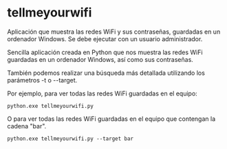 # tellmeyourwifi
Aplicación que muestra las redes WiFi y sus contraseñas, guardadas en un ordenador Windows. Se debe ejecutar con un usuario administrador.

Sencilla aplicación creada en Python que nos muestra las redes WiFi guardadas en un ordenador Windows, así como sus contraseñas. 

También podemos realizar una búsqueda más detallada utilizando los parámetros -t o --target. 

Por ejemplo, para ver todas las redes WiFi guardadas en el equipo:

    python.exe tellmeyourwifi.py

O para ver todas las redes WiFi guardadas en el equipo que contengan la cadena "bar".

    python.exe tellmeyourwifi.py --target bar

